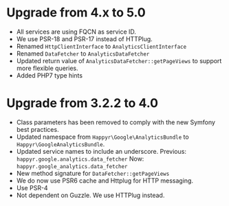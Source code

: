 # Upgrade from 4.x to 5.0

* All services are using FQCN as service ID. 
* We use PSR-18 and PSR-17 instead of HTTPlug.
* Renamed `HttpClientInterface` to `AnalyticsClientInterface`
* Renamed `DataFetcher` to `AnalyticsDataFetcher`
* Updated return value of `AnalyticsDataFetcher::getPageViews` to support more flexible queries. 
* Added PHP7 type hints

# Upgrade from 3.2.2 to 4.0

* Class parameters has been removed to comply with the new Symfony best practices.
* Updated namespace from `Happyr\Google\AnalyticsBundle` to `Happyr\GoogleAnalyticsBundle`.
* Updated service names to include an underscore. Previous: `happyr.google.analytics.data_fetcher` Now: `happyr.google_analytics.data_fetcher`
* New method signature for `DataFetcher::getPageViews`
* We do now use PSR6 cache and Httplug for HTTP messaging.
* Use PSR-4
* Not dependent on Guzzle. We use HTTPlug instead. 